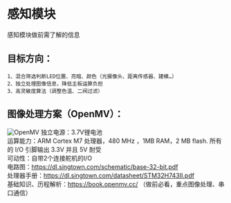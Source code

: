 感知模块
=====
感知模块做前需了解的信息

目标方向：
-------
	1、混合筛选判断LED位置、亮暗、颜色（光摄像头、距离传感器、建模…）
	2、独立处理图像信息，降低主板运算负担
	3、高灵敏度算法（调整色温、二阀过滤）

图像处理方案（OpenMV）：
-------
![OpenMV](https://cdn.singtown.com/2020/01/OpenMV4-Plus-%E5%BC%95%E8%84%9A%E5%9B%BE.jpg)
独立电源：3.7V锂电池<br>
运算能力：ARM Cortex M7 处理器，480 MHz ，1MB RAM，2 MB flash. 所有的 I/O 引脚输出 3.3V 并且 5V 耐受<br>
可动性：自带2个连接舵机的I/O<br>
电路图：https://dl.singtown.com/schematic/base-32-bit.pdf<br>
处理器手册：https://dl.singtown.com/datasheet/STM32H743II.pdf<br>
基础知识、历程解析：https://book.openmv.cc/ （做前必看，重点图像处理、串口通信）
